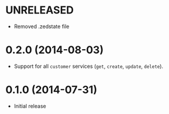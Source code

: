 # UNRELEASED

  * Removed .zedstate file

# 0.2.0 (2014-08-03)

  * Support for all `customer` services (`get`, `create`, `update`, `delete`).

# 0.1.0 (2014-07-31)

  * Initial release
